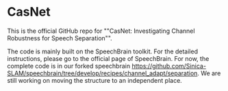 # CasNet

This is the official GitHub repo for ""CasNet: Investigating Channel Robustness for Speech Separation"". 

The code is mainly built on the SpeechBrain toolkit. For the detailed instructions, please go to the official page of SpeechBrain. For now, the complete code is in our forked speechbrain https://github.com/Sinica-SLAM/speechbrain/tree/develop/recipes/channel_adapt/separation. We are still working on moving the structure to an independent place.
